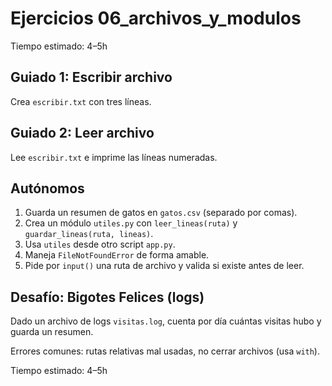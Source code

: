 # Ejercicios 06_archivos_y_modulos

Tiempo estimado: 4–5h

## Guiado 1: Escribir archivo
Crea `escribir.txt` con tres líneas.

## Guiado 2: Leer archivo
Lee `escribir.txt` e imprime las líneas numeradas.

## Autónomos
1. Guarda un resumen de gatos en `gatos.csv` (separado por comas).
2. Crea un módulo `utiles.py` con `leer_lineas(ruta)` y `guardar_lineas(ruta, lineas)`.
3. Usa `utiles` desde otro script `app.py`.
4. Maneja `FileNotFoundError` de forma amable.
 5. Pide por `input()` una ruta de archivo y valida si existe antes de leer.

## Desafío: Bigotes Felices (logs)
Dado un archivo de logs `visitas.log`, cuenta por día cuántas visitas hubo y guarda un resumen.

Errores comunes: rutas relativas mal usadas, no cerrar archivos (usa `with`).

Tiempo estimado: 4–5h
